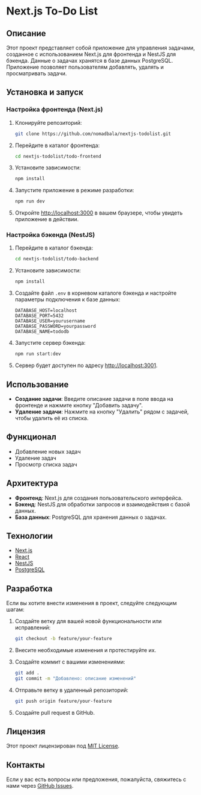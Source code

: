 # Next.js To-Do List

## Описание

Этот проект представляет собой приложение для управления задачами, созданное с использованием Next.js для фронтенда и NestJS для бэкенда. Данные о задачах хранятся в базе данных PostgreSQL. Приложение позволяет пользователям добавлять, удалять и просматривать задачи.

## Установка и запуск

### Настройка фронтенда (Next.js)

1. Клонируйте репозиторий:

    ```bash
    git clone https://github.com/nomadbala/nextjs-todolist.git
    ```

2. Перейдите в каталог фронтенда:

    ```bash
    cd nextjs-todolist/todo-frontend
    ```

3. Установите зависимости:

    ```bash
    npm install
    ```

4. Запустите приложение в режиме разработки:

    ```bash
    npm run dev
    ```

5. Откройте [http://localhost:3000](http://localhost:3000) в вашем браузере, чтобы увидеть приложение в действии.

### Настройка бэкенда (NestJS)

1. Перейдите в каталог бэкенда:

    ```bash
    cd nextjs-todolist/todo-backend
    ```

2. Установите зависимости:

    ```bash
    npm install
    ```

3. Создайте файл `.env` в корневом каталоге бэкенда и настройте параметры подключения к базе данных:

    ```env
    DATABASE_HOST=localhost
    DATABASE_PORT=5432
    DATABASE_USER=yourusername
    DATABASE_PASSWORD=yourpassword
    DATABASE_NAME=tododb
    ```

4. Запустите сервер бэкенда:

    ```bash
    npm run start:dev
    ```

5. Сервер будет доступен по адресу [http://localhost:3001](http://localhost:3001).

## Использование

- **Создание задачи**: Введите описание задачи в поле ввода на фронтенде и нажмите кнопку "Добавить задачу".
- **Удаление задачи**: Нажмите на кнопку "Удалить" рядом с задачей, чтобы удалить её из списка.

## Функционал

- Добавление новых задач
- Удаление задач
- Просмотр списка задач

## Архитектура

- **Фронтенд**: Next.js для создания пользовательского интерфейса.
- **Бэкенд**: NestJS для обработки запросов и взаимодействия с базой данных.
- **База данных**: PostgreSQL для хранения данных о задачах.

## Технологии

- [Next.js](https://nextjs.org/)
- [React](https://reactjs.org/)
- [NestJS](https://nestjs.com/)
- [PostgreSQL](https://www.postgresql.org/)

## Разработка

Если вы хотите внести изменения в проект, следуйте следующим шагам:

1. Создайте ветку для вашей новой функциональности или исправлений:

    ```bash
    git checkout -b feature/your-feature
    ```

2. Внесите необходимые изменения и протестируйте их.

3. Создайте коммит с вашими изменениями:

    ```bash
    git add .
    git commit -m "Добавлено: описание изменений"
    ```

4. Отправьте ветку в удаленный репозиторий:

    ```bash
    git push origin feature/your-feature
    ```

5. Создайте pull request в GitHub.

## Лицензия

Этот проект лицензирован под [MIT License](LICENSE).

## Контакты

Если у вас есть вопросы или предложения, пожалуйста, свяжитесь с нами через [GitHub Issues](https://github.com/nomadbala/nextjs-todolist/issues).
